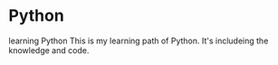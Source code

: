 # Python
learning Python
This is my learning path of Python.
It's includeing the knowledge and code.
